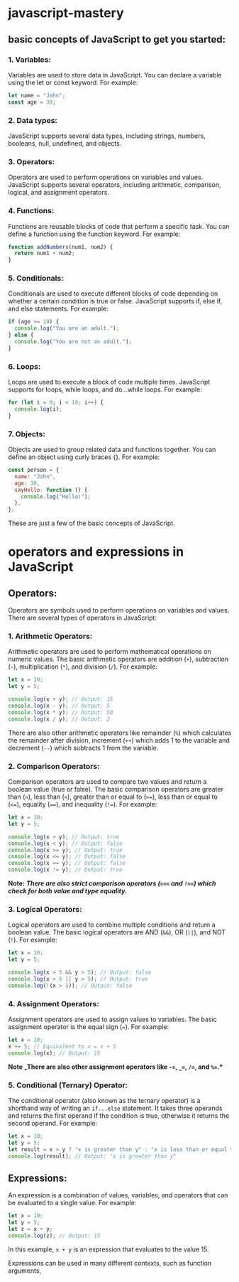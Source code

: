 # javascript-mastery

## basic concepts of JavaScript to get you started:

### 1. Variables:

Variables are used to store data in JavaScript. You can declare a variable using the let or const keyword. For example:

```javascript
let name = "John";
const age = 30;
```

### 2. Data types:

JavaScript supports several data types, including strings, numbers, booleans, null, undefined, and objects.

### 3. Operators:

Operators are used to perform operations on variables and values. JavaScript supports several operators, including arithmetic, comparison, logical, and assignment operators.

### 4. Functions:

Functions are reusable blocks of code that perform a specific task. You can define a function using the function keyword. For example:

```javascript
function addNumbers(num1, num2) {
  return num1 + num2;
}
```

### 5. Conditionals:

Conditionals are used to execute different blocks of code depending on whether a certain condition is true or false. JavaScript supports if, else if, and else statements. For example:

```javascript
if (age >= 18) {
  console.log("You are an adult.");
} else {
  console.log("You are not an adult.");
}
```

### 6. Loops:

Loops are used to execute a block of code multiple times. JavaScript supports for loops, while loops, and do...while loops. For example:

```javascript
for (let i = 0; i < 10; i++) {
  console.log(i);
}
```

### 7. Objects:

Objects are used to group related data and functions together. You can define an object using curly braces {}. For example:

```javascript
const person = {
  name: "John",
  age: 30,
  sayHello: function () {
    console.log("Hello!");
  },
};
```

These are just a few of the basic concepts of JavaScript.

# operators and expressions in JavaScript

## Operators:

Operators are symbols used to perform operations on variables and values. There are several types of operators in JavaScript:

### 1. Arithmetic Operators:

Arithmetic operators are used to perform mathematical operations on numeric values. The basic arithmetic operators are addition (`+`), subtraction (`-`), multiplication (`*`), and division (`/`). For example:

```javascript
let x = 10;
let y = 5;

console.log(x + y); // Output: 15
console.log(x - y); // Output: 5
console.log(x * y); // Output: 50
console.log(x / y); // Output: 2
```

There are also other arithmetic operators like remainder (`%`) which calculates the remainder after division, increment (`++`) which adds 1 to the variable and decrement (`--`) which subtracts 1 from the variable.

### 2. Comparison Operators:

Comparison operators are used to compare two values and return a boolean value (true or false). The basic comparison operators are greater than (`>`), less than (`<`), greater than or equal to (`>=`), less than or equal to (`<=`), equality (`==`), and inequality (`!=`). For example:

```javascript
let x = 10;
let y = 5;

console.log(x > y); // Output: true
console.log(x < y); // Output: false
console.log(x >= y); // Output: true
console.log(x <= y); // Output: false
console.log(x == y); // Output: false
console.log(x != y); // Output: true
```

**Note:** **_There are also strict comparison operators (`===` and `!==`) which check for both value and type equality._**

### 3. Logical Operators:

Logical operators are used to combine multiple conditions and return a boolean value. The basic logical operators are AND (`&&`), OR (`||`), and NOT (`!`). For example:

```javascript
let x = 10;
let y = 5;

console.log(x > 5 && y > 5); // Output: false
console.log(x > 5 || y > 5); // Output: true
console.log(!(x > 5)); // Output: false
```

### 4. Assignment Operators:

Assignment operators are used to assign values to variables. The basic assignment operator is the equal sign (`=`). For example:

```javascript
let x = 10;
x += 5; // Equivalent to x = x + 5
console.log(x); // Output: 15
```

**Note** **_There are also other assignment operators like `-=`, `_=`, `/=`, and `%=`.\***

### 5. Conditional (Ternary) Operator:

The conditional operator (also known as the ternary operator) is a shorthand way of writing an `if...else` statement. It takes three operands and returns the first operand if the condition is true, otherwise it returns the second operand. For example:

```javascript
let x = 10;
let y = 5;
let result = x > y ? "x is greater than y" : "x is less than or equal to y";
console.log(result); // Output: "x is greater than y"
```

## Expressions:

An expression is a combination of values, variables, and operators that can be evaluated to a single value. For example:

```javascript
let x = 10;
let y = 5;
let z = x + y;
console.log(z); // Output: 15
```

In this example, `x + y` is an expression that evaluates to the value 15.

Expressions can be used in many different contexts, such as function arguments,
